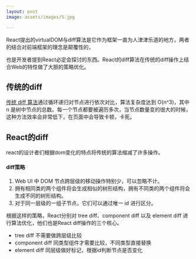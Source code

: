 ```yaml
---
layout: post
image: assets/images/5.jpg

---
```



React提出的virtualDOM与diff算法是它作为框架一直为人津津乐道的地方，两者的结合对前端框架的理念是颠覆性的，

也是开发者提到React必定会探讨的东西。React的diff算法在传统的diff操作上结合Web的特性做了大胆的策略优化。



## 传统的diff

[传统 diff 算法](https://link.zhihu.com/?target=http%3A//grfia.dlsi.ua.es/ml/algorithms/references/editsurvey_bille.pdf)通过循环递归对节点进行依次对比，算法复杂度达到 O(n^3)，其中 n 是树中节点的总数。每一个节点都要被遍历多次，当节点数量变的很大的时候，这种方法效率会非常低下，在页面中会导致卡顿，卡死。



## React的diff

react的设计者们根据dom变化的特点将传统的算法缩减了许多操作。

#### diff策略

1. Web UI 中 DOM 节点跨层级的移动操作特别少，可以忽略不计。
2. 拥有相同类的两个组件将会生成相似的树形结构，拥有不同类的两个组件将会生成不同的树形结构。
3. 对于同一层级的一组子节点，它们可以通过唯一 id 进行区分。

根据这样的策略，React分别对 tree diff、component diff 以及 element diff 进行算法优化，他们也是React diff操作的三个核心。

- tree diff      不需要做跨层级比较
- component diff  同类型组件才需要比较，不同类型直接替换
-  element diff   同层级做好标记，根据id判断节点是否变化





